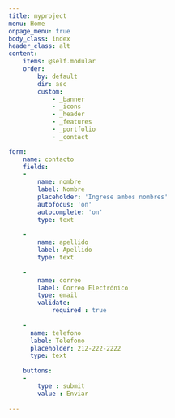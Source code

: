 ```yaml
---
title: myproject
menu: Home
onpage_menu: true
body_class: index
header_class: alt
content:
    items: @self.modular
    order:
        by: default
        dir: asc
        custom:
            - _banner
            - _icons
            - _header
            - _features
            - _portfolio
            - _contact

form:
    name: contacto
    fields:
    -
        name: nombre
        label: Nombre
        placeholder: 'Ingrese ambos nombres'
        autofocus: 'on'
        autocomplete: 'on'
        type: text
        
    -
        name: apellido
        label: Apellido
        type: text
        
    -
        name: correo
        label: Correo Electrónico
        type: email
        validate:
            required : true
        
    - 
      name: telefono
      label: Telefono
      placeholder: 212-222-2222
      type: text
    
    buttons:
    -
        type : submit
        value : Enviar
    
---
```



